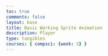```yaml
---
toc: true
comments: false
layout: base
title: Basic Working Sprite Animation
description: Player
type: tangibles
courses: { compsci: {week: 5} }
---
```


<canvas></canvas>
<html>
    <img id="roadImage" src="{{site.baseurl}}/assets/js/img/road.png" style="display: none;">
    <img id="floorImage" src="{{site.baseurl}}/images/road.png" style="display: none;">
    <img id="backgroundImage" src="{{site.baseurl}}/images/background.png" style="display: none">
    <img id="buildingImage" src="{{site.baseurl}}/images/building.png" style="display: none;">
    <img id="spriteRight" src="{{site.baseurl}}/images/spriteRight.png" style="display: none;">
    <img id="spriteLeft" src="{{site.baseurl}}/images/spriteLeft.png" style="display: none;">
</html>
<script src="{{site.baseurl}}/assets/js/codeClimbers/game0-5.js" type="module"></script>